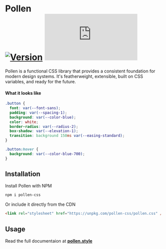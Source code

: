 # Pollen <br/> [![Version](https://img.shields.io/npm/v/pollen-css.svg?style=flat)](https://www.npmjs.com/package/pollen-css) ![Size](https://img.badgesize.io/https://unpkg.com/pollen-css/pollen.css?compression=gzip&label=size)

Pollen is a functional CSS library that provides a consistent foundation for modern design systems. It's featherweight, extensible, built on CSS variables, and ready for the future.

#### What it looks like

```css
.button {
  font: var(--font-sans);
  padding: var(--spacing-1);
  background: var(--color-blue);
  color: white;
  border-radius: var(--radius-2);
  box-shadow: var(--elevation-1);
  transition: background 150ms var(--easing-standard);
}

.button:hover {
  background: var(--color-blue-700);
}
```

## Installation

Install Pollen with NPM

```sh
npm i pollen-css
```

Or include it directly from the CDN

```html
<link rel="stylesheet" href="https://unpkg.com/pollen-css/pollen.css" />
```

## Usage

Read the full documentaion at **[pollen.style](https://pollen.style)**
